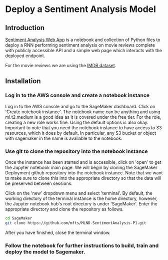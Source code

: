 # Deploy a Sentiment Analysis Model

## Introduction

[Sentiment Analysis Web App](https://github.com/mfts/MLND-SentimentAnalysis-P1/tree/master/project) is a notebook and collection of Python files to deploy a RNN performing sentiment analysis on movie reviews complete with publicly accessible API and a simple web page which interacts with the deployed endpoint. 

For the movie reviews we are using the [IMDB dataset](http://ai.stanford.edu/~amaas/data/sentiment/).

## Installation

### Log in to the AWS console and create a notebook instance

Log in to the AWS console and go to the SageMaker dashboard. Click on 'Create notebook instance'. The notebook name can be anything and using ml.t2.medium is a good idea as it is covered under the free tier. For the role, creating a new role works fine. Using the default options is also okay. Important to note that you need the notebook instance to have access to S3 resources, which it does by default. In particular, any S3 bucket or object with sagemaker in the name is available to the notebook.

### Use git to clone the repository into the notebook instance

Once the instance has been started and is accessible, click on 'open' to get the Jupyter notebook main page. We will begin by cloning the SageMaker Deployment github repository into the notebook instance. Note that we want to make sure to clone this into the appropriate directory so that the data will be preserved between sessions.

Click on the 'new' dropdown menu and select 'terminal'. By default, the working directory of the terminal instance is the home directory, however, the Jupyter notebook hub's root directory is under 'SageMaker'. Enter the appropriate directory and clone the repository as follows.

```bash
cd SageMaker
git clone https://github.com/mfts/MLND-SentimentAnalysis-P1.git
```

After you have finished, close the terminal window.

### Follow the notebook for further instructions to build, train and deploy the model to Sagemaker.